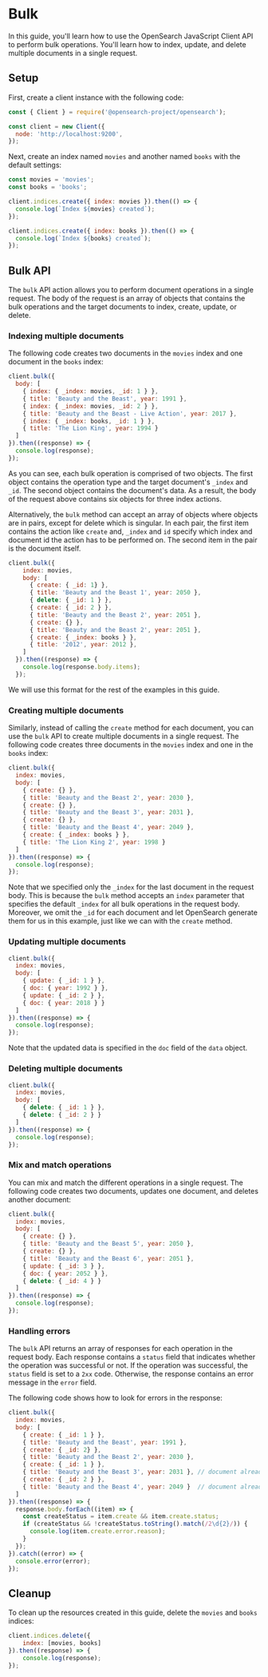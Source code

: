 # Bulk

In this guide, you'll learn how to use the OpenSearch JavaScript Client API to perform bulk operations. You'll learn how to index, update, and delete multiple documents in a single request.

## Setup
First, create a client instance with the following code:

```javascript
const { Client } = require('@opensearch-project/opensearch');

const client = new Client({
  node: 'http://localhost:9200',
});
```

Next, create an index named `movies` and another named `books` with the default settings:

```javascript
const movies = 'movies';
const books = 'books';

client.indices.create({ index: movies }).then(() => {
  console.log(`Index ${movies} created`);
});

client.indices.create({ index: books }).then(() => {
  console.log(`Index ${books} created`);
});
```


## Bulk API

The `bulk` API action allows you to perform document operations in a single request. The body of the request is an array of objects that contains the bulk operations and the target documents to index, create, update, or delete.

### Indexing multiple documents
The following code creates two documents in the `movies` index and one document in the `books` index:

```javascript
client.bulk({
  body: [
    { index: { _index: movies, _id: 1 } },
    { title: 'Beauty and the Beast', year: 1991 },
    { index: { _index: movies, _id: 2 } },
    { title: 'Beauty and the Beast - Live Action', year: 2017 },
    { index: { _index: books, _id: 1 } },
    { title: 'The Lion King', year: 1994 }
  ]
}).then((response) => {
  console.log(response);
});
```
As you can see, each bulk operation is comprised of two objects. The first object contains the operation type and the target document's `_index` and `_id`. The second object contains the document's data. As a result, the body of the request above contains six objects for three index actions.

Alternatively, the `bulk` method can accept an array of objects where objects are in pairs, except for delete which is singular. In each pair, the first item contains the action like `create` and, `_index` and `id` specify which index and document id the action has to be performed on. The second item in the pair is the document itself.

```javascript
client.bulk({
    index: movies,
    body: [
      { create: { _id: 1} },
      { title: 'Beauty and the Beast 1', year: 2050 },
      { delete: { _id: 1 } },
      { create: { _id: 2 } },
      { title: 'Beauty and the Beast 2', year: 2051 },
      { create: {} },
      { title: 'Beauty and the Beast 2', year: 2051 },
      { create: { _index: books } },
      { title: '2012', year: 2012 },
    ]
  }).then((response) => {
    console.log(response.body.items);
  });
```

We will use this format for the rest of the examples in this guide.

### Creating multiple documents

Similarly, instead of calling the `create` method for each document, you can use the `bulk` API to create multiple documents in a single request. The following code creates three documents in the `movies` index and one in the `books` index:

```javascript
client.bulk({
  index: movies,
  body: [
    { create: {} },
    { title: 'Beauty and the Beast 2', year: 2030 }, 
    { create: {} },
    { title: 'Beauty and the Beast 3', year: 2031 },
    { create: {} },
    { title: 'Beauty and the Beast 4', year: 2049 },
    { create: { _index: books } },
    { title: 'The Lion King 2', year: 1998 } 
  ]
}).then((response) => {
  console.log(response);
});
```
Note that we specified only the `_index` for the last document in the request body. This is because the `bulk` method accepts an `index` parameter that specifies the default `_index` for all bulk operations in the request body. Moreover, we omit the `_id` for each document and let OpenSearch generate them for us in this example, just like we can with the `create` method.

### Updating multiple documents
```javascript
client.bulk({
  index: movies,
  body: [
    { update: { _id: 1 } },
    { doc: { year: 1992 } },
    { update: { _id: 2 } },
    { doc: { year: 2018 } }
  ]
}).then((response) => {
  console.log(response);
});
```
Note that the updated data is specified in the `doc` field of the `data` object.


### Deleting multiple documents
```javascript
client.bulk({
  index: movies,
  body: [
    { delete: { _id: 1 } },
    { delete: { _id: 2 } }
  ]
}).then((response) => {
  console.log(response);
});
```

### Mix and match operations
You can mix and match the different operations in a single request. The following code creates two documents, updates one document, and deletes another document:

```javascript
client.bulk({
  index: movies,
  body: [
    { create: {} },
    { title: 'Beauty and the Beast 5', year: 2050 },
    { create: {} },
    { title: 'Beauty and the Beast 6', year: 2051 },
    { update: { _id: 3 } },
    { doc: { year: 2052 } },
    { delete: { _id: 4 } }
  ]
}).then((response) => {
  console.log(response);
});
```

### Handling errors
The `bulk` API returns an array of responses for each operation in the request body. Each response contains a `status` field that indicates whether the operation was successful or not. If the operation was successful, the `status` field is set to a `2xx` code. Otherwise, the response contains an error message in the `error` field.

The following code shows how to look for errors in the response:

```javascript
client.bulk({
  index: movies,
  body: [
    { create: { _id: 1 } },
    { title: 'Beauty and the Beast', year: 1991 },
    { create: { _id: 2} },
    { title: 'Beauty and the Beast 2', year: 2030 },
    { create: { _id: 1 } },
    { title: 'Beauty and the Beast 3', year: 2031 }, // document already exists error
    { create: { _id: 2 } },
    { title: 'Beauty and the Beast 4', year: 2049 }  // document already exists error
  ]
}).then((response) => {
  response.body.forEach((item) => {
    const createStatus = item.create && item.create.status;
    if (createStatus && !createStatus.toString().match(/2\d{2}/)) {
      console.log(item.create.error.reason);
    }
  });
}).catch((error) => {
  console.error(error);
});
```

## Cleanup
To clean up the resources created in this guide, delete the `movies` and `books` indices:

```javascript
client.indices.delete({
    index: [movies, books]
}).then((response) => {
    console.log(response);
});
```